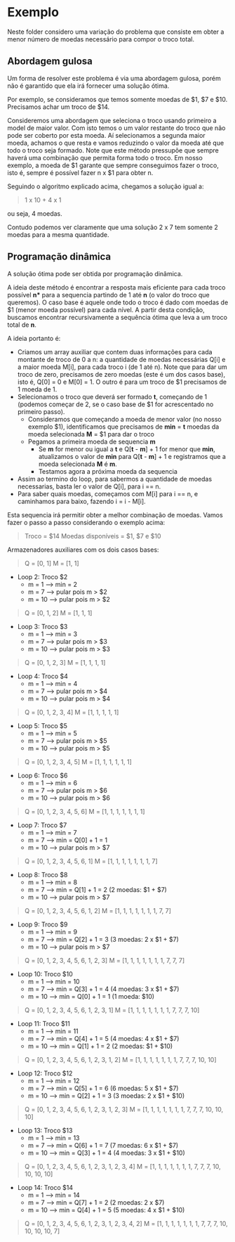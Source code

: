 # Exemplo

Neste folder considero uma variação do problema que consiste em obter a menor número de moedas necessário para compor o troco total.

## Abordagem gulosa

Um forma de resolver este problema é via uma abordagem gulosa, porém não é garantido que ela irá fornecer uma solução ótima.

Por exemplo, se consideramos que temos somente moedas de $1, $7 e $10.
Precisamos achar um troco de $14.

Consideremos uma abordagem que seleciona o troco usando primeiro a model de maior valor. Com isto temos o um valor restante do troco que não pode ser coberto por esta moeda. Aí selecionamos a segunda maior moeda, achamos o que resta e vamos reduzindo o valor da moeda até que todo o troco seja formado.
Note que este método pressupõe que sempre haverá uma combinação que permita forma todo o troco. Em nosso exemplo, a moeda de $1 garante que sempre conseguimos fazer o troco, isto é, sempre é possível fazer n x $1 para obter n.

Seguindo o algoritmo explicado acima, chegamos a solução igual a:

> 1 x 10 + 4 x 1

ou seja, 4 moedas.

Contudo podemos ver claramente que uma solução 2 x 7 tem somente 2 moedas para a mesma quantidade.

## Programação dinâmica

A solução ótima pode ser obtida por programação dinâmica.

A ideia deste método é encontrar a resposta mais eficiente para cada troco possível __n*__ para a sequencia partindo de 1 até __n__ (o valor do troco que queremos).
O caso base é aquele onde todo o troco é dado com moedas de $1 (menor moeda possível) para cada nível.
A partir desta condição, buscamos encontrar recursivamente a sequência ótima que leva a um troco total de __n__.

A ideia portanto é:

* Criamos um array auxiliar que contem duas informações para cada montante de troco de 0 a n: a quantidade de moedas necessárias Q[i] e a maior moeda M[i], para cada troco i (de 1 até n). Note que para dar um troco de zero, precisamos de zero moedas (este é um dos casos base), isto é, Q[0] = 0 e M[0] = 1. O outro é para um troco de $1 precisamos de 1 moeda de 1.
* Selecionamos o troco que deverá ser formado __t__, começando de 1 (podemos começar de 2, se o caso base de $1 for acrescentado no primeiro passo).
    * Consideramos que começando a moeda de menor valor (no nosso exemplo $1), identificamos que precisamos de __min__ = __t__ moedas da moeda selecionada __M__ = $1 para dar o troco
    * Pegamos a primeira moeda de sequencia __m__
        - Se __m__ for menor ou igual a __t__ e Q[__t__ - __m__] + 1 for menor que __min__, atualizamos o valor de __min__ para Q[__t__ - __m__] + 1 e registramos que a moeda selecionada __M__ é __m__.
        - Testamos agora a próxima moeda da sequencia
* Assim ao termino do loop, para sabermos a quantidade de moedas necessarias, basta ler o valor de Q[i], para i == n.
* Para saber quais moedas, começamos com M[i] para i == n, e caminhamos para baixo, fazendo i = i - M[i].


Esta sequencia irá permitir obter a melhor combinação de moedas.
Vamos fazer o passo a passo considerando o exemplo acima:

> Troco = $14
> Moedas disponíveis = $1, $7 e $10

Armazenadores auxiliares com os dois casos bases:

> Q = [0, 1]
> M = [1, 1]

* Loop 2: Troco $2
    + m = 1 --> min = 2
    + m = 7 --> pular pois m > $2
    + m = 10 --> pular pois m > $2

> Q = [0, 1, 2]
> M = [1, 1, 1]

* Loop 3: Troco $3
    + m = 1 --> min = 3
    + m = 7 --> pular pois m > $3
    + m = 10 --> pular pois m > $3

> Q = [0, 1, 2, 3]
> M = [1, 1, 1, 1]

* Loop 4: Troco $4
    + m = 1 --> min = 4
    + m = 7 --> pular pois m > $4
    + m = 10 --> pular pois m > $4

> Q = [0, 1, 2, 3, 4]
> M = [1, 1, 1, 1, 1]

* Loop 5: Troco $5
    + m = 1 --> min = 5
    + m = 7 --> pular pois m > $5
    + m = 10 --> pular pois m > $5

> Q = [0, 1, 2, 3, 4, 5]
> M = [1, 1, 1, 1, 1, 1]

* Loop 6: Troco $6
    + m = 1 --> min = 6
    + m = 7 --> pular pois m > $6
    + m = 10 --> pular pois m > $6

> Q = [0, 1, 2, 3, 4, 5, 6]
> M = [1, 1, 1, 1, 1, 1, 1]

* Loop 7: Troco $7
    + m = 1 --> min = 7
    + m = 7 --> min = Q[0] + 1 = 1
    + m = 10 --> pular pois m > $7

> Q = [0, 1, 2, 3, 4, 5, 6, 1]
> M = [1, 1, 1, 1, 1, 1, 1, 7]

* Loop 8: Troco $8
    + m = 1 --> min = 8
    + m = 7 --> min = Q[1] + 1 = 2 (2 moedas: $1 + $7)
    + m = 10 --> pular pois m > $7

> Q = [0, 1, 2, 3, 4, 5, 6, 1, 2]
> M = [1, 1, 1, 1, 1, 1, 1, 7, 7]

* Loop 9: Troco $9
    + m = 1 --> min = 9
    + m = 7 --> min = Q[2] + 1 = 3 (3 moedas: 2 x $1 + $7)
    + m = 10 --> pular pois m > $7

> Q = [0, 1, 2, 3, 4, 5, 6, 1, 2, 3]
> M = [1, 1, 1, 1, 1, 1, 1, 7, 7, 7]

* Loop 10: Troco $10
    + m = 1 --> min = 10
    + m = 7 --> min = Q[3] + 1 = 4 (4 moedas: 3 x $1 + $7)
    + m = 10 --> min = Q[0] + 1 = 1 (1 moeda: $10)

> Q = [0, 1, 2, 3, 4, 5, 6, 1, 2, 3, 1]
> M = [1, 1, 1, 1, 1, 1, 1, 7, 7, 7, 10]

* Loop 11: Troco $11
    + m = 1 --> min = 11
    + m = 7 --> min = Q[4] + 1 = 5 (4 moedas: 4 x $1 + $7)
    + m = 10 --> min = Q[1] + 1 = 2 (2 moedas: $1 + $10)

> Q = [0, 1, 2, 3, 4, 5, 6, 1, 2, 3,  1,  2]
> M = [1, 1, 1, 1, 1, 1, 1, 7, 7, 7, 10, 10]

* Loop 12: Troco $12
    + m = 1 --> min = 12
    + m = 7 --> min = Q[5] + 1 = 6 (6 moedas: 5 x $1 + $7)
    + m = 10 --> min = Q[2] + 1 = 3 (3 moedas: 2 x $1 + $10)

> Q = [0, 1, 2, 3, 4, 5, 6, 1, 2, 3,  1,  2,  3]
> M = [1, 1, 1, 1, 1, 1, 1, 7, 7, 7, 10, 10, 10]

* Loop 13: Troco $13
    + m = 1 --> min = 13
    + m = 7 --> min = Q[6] + 1 = 7 (7 moedas: 6 x $1 + $7)
    + m = 10 --> min = Q[3] + 1 = 4 (4 moedas: 3 x $1 + $10)

> Q = [0, 1, 2, 3, 4, 5, 6, 1, 2, 3,  1,  2,  3,  4]
> M = [1, 1, 1, 1, 1, 1, 1, 7, 7, 7, 10, 10, 10, 10]

* Loop 14: Troco $14
    + m = 1 --> min = 14
    + m = 7 --> min = Q[7] + 1 = 2 (2 moedas: 2 x $7)
    + m = 10 --> min = Q[4] + 1 = 5 (5 moedas: 4 x $1 + $10)

> Q = [0, 1, 2, 3, 4, 5, 6, 1, 2, 3,  1,  2,  3,  4, 2]
> M = [1, 1, 1, 1, 1, 1, 1, 7, 7, 7, 10, 10, 10, 10, 7]

